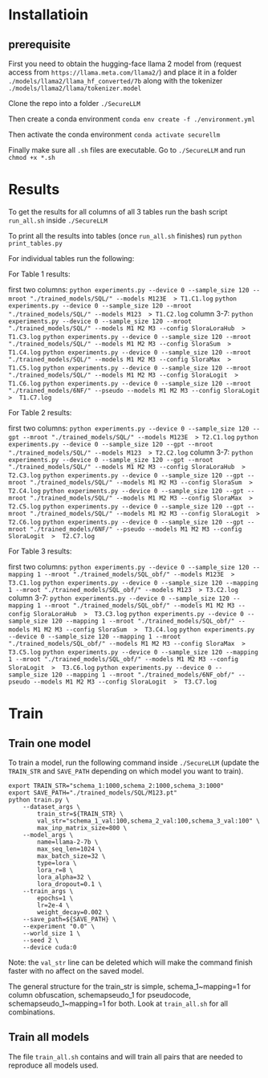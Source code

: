 # Installatioin

## prerequisite

First you need to obtain the hugging-face llama 2 model from (request access from `https://llama.meta.com/llama2/`) and place it in a folder `./models/llama2/llama_hf_converted/7b` along with the tokenizer `./models/llama2/llama/tokenizer.model`

Clone the repo into a folder `./SecureLLM`

Then create a conda environment `conda env create -f ./environment.yml`

Then activate the conda environment `conda activate securellm`

Finally make sure all `.sh` files are executable. Go to `./SecureLLM` and run `chmod +x *.sh`

# Results

To get the results for all columns of all 3 tables run the bash script `run_all.sh` inside `./SecureLLM`

To print all the results into tables (once `run_all.sh` finishes) run `python print_tables.py`

For individual tables run the following:

For Table 1 results:

first two columns:
`python experiments.py --device 0 --sample_size 120 --mroot "./trained_models/SQL/" --models M123E  > T1.C1.log`
`python experiments.py --device 0 --sample_size 120 --mroot "./trained_models/SQL/" --models M123  > T1.C2.log`
column 3-7:
`python experiments.py --device 0 --sample_size 120 --mroot "./trained_models/SQL/" --models M1 M2 M3 --config SloraLoraHub  >  T1.C3.log`
`python experiments.py --device 0 --sample_size 120 --mroot "./trained_models/SQL/" --models M1 M2 M3 --config SloraSum  >  T1.C4.log`
`python experiments.py --device 0 --sample_size 120 --mroot "./trained_models/SQL/" --models M1 M2 M3 --config SloraMax  >  T1.C5.log`
`python experiments.py --device 0 --sample_size 120 --mroot "./trained_models/SQL/" --models M1 M2 M3 --config SloraLogit  >  T1.C6.log`
`python experiments.py --device 0 --sample_size 120 --mroot "./trained_models/6NF/" --pseudo --models M1 M2 M3 --config SloraLogit  >  T1.C7.log`

For Table 2 results:

first two columns:
`python experiments.py --device 0 --sample_size 120 --gpt --mroot "./trained_models/SQL/" --models M123E  > T2.C1.log`
`python experiments.py --device 0 --sample_size 120 --gpt --mroot "./trained_models/SQL/" --models M123  > T2.C2.log`
column 3-7:
`python experiments.py --device 0 --sample_size 120 --gpt --mroot "./trained_models/SQL/" --models M1 M2 M3 --config SloraLoraHub  >  T2.C3.log`
`python experiments.py --device 0 --sample_size 120 --gpt --mroot "./trained_models/SQL/" --models M1 M2 M3 --config SloraSum  >  T2.C4.log`
`python experiments.py --device 0 --sample_size 120 --gpt --mroot "./trained_models/SQL/" --models M1 M2 M3 --config SloraMax  >  T2.C5.log`
`python experiments.py --device 0 --sample_size 120 --gpt --mroot "./trained_models/SQL/" --models M1 M2 M3 --config SloraLogit  >  T2.C6.log`
`python experiments.py --device 0 --sample_size 120 --gpt --mroot "./trained_models/6NF/" --pseudo --models M1 M2 M3 --config SloraLogit  >  T2.C7.log`

For Table 3 results:

first two columns:
`python experiments.py --device 0 --sample_size 120 --mapping 1 --mroot "./trained_models/SQL_obf/" --models M123E  > T3.C1.log`
`python experiments.py --device 0 --sample_size 120 --mapping 1 --mroot "./trained_models/SQL_obf/" --models M123  > T3.C2.log`
column 3-7:
`python experiments.py --device 0 --sample_size 120 --mapping 1 --mroot "./trained_models/SQL_obf/" --models M1 M2 M3 --config SloraLoraHub  >  T3.C3.log`
`python experiments.py --device 0 --sample_size 120 --mapping 1 --mroot "./trained_models/SQL_obf/" --models M1 M2 M3 --config SloraSum  >  T3.C4.log`
`python experiments.py --device 0 --sample_size 120 --mapping 1 --mroot "./trained_models/SQL_obf/" --models M1 M2 M3 --config SloraMax  >  T3.C5.log`
`python experiments.py --device 0 --sample_size 120 --mapping 1 --mroot "./trained_models/SQL_obf/" --models M1 M2 M3 --config SloraLogit  >  T3.C6.log`
`python experiments.py --device 0 --sample_size 120 --mapping 1 --mroot "./trained_models/6NF_obf/" --pseudo --models M1 M2 M3 --config SloraLogit  >  T3.C7.log`


# Train

## Train one model

To train a model, run the following command inside `./SecureLLM` (update the `TRAIN_STR` and `SAVE_PATH` depending on which model you want to train).

```
export TRAIN_STR="schema_1:1000,schema_2:1000,schema_3:1000"
export SAVE_PATH="./trained_models/SQL/M123.pt"
python train.py \
    --dataset_args \
        train_str=${TRAIN_STR} \
        val_str="schema_1_val:100,schema_2_val:100,schema_3_val:100" \
        max_inp_matrix_size=800 \
    --model_args \
        name=llama-2-7b \
        max_seq_len=1024 \
        max_batch_size=32 \
        type=lora \
        lora_r=8 \
        lora_alpha=32 \
        lora_dropout=0.1 \
    --train_args \
        epochs=1 \
        lr=2e-4 \
        weight_decay=0.002 \
    --save_path=${SAVE_PATH} \
    --experiment "0.0" \
    --world_size 1 \
    --seed 2 \
    --device cuda:0
```

Note: the `val_str` line can be deleted which will make the command finish faster with no affect on the saved model.

The general structure for the train_str is simple, schema_1~mapping=1 for column obfuscation, schemapseudo_1 for pseudocode, schemapseudo_1~mapping=1 for both. Look at `train_all.sh` for all combinations.
## Train all models

The file `train_all.sh` contains and will train all pairs that are needed to reproduce all models used.

